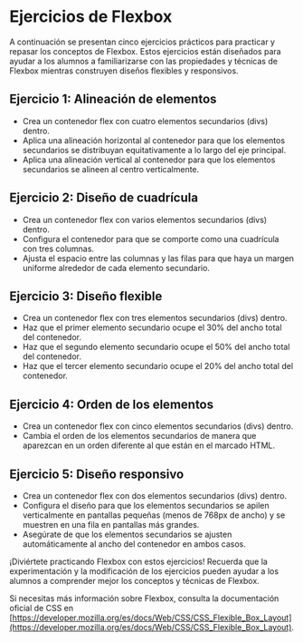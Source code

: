 # Ejercicios de Flexbox

A continuación se presentan cinco ejercicios prácticos para practicar y repasar los conceptos de Flexbox. Estos ejercicios están diseñados para ayudar a los alumnos a familiarizarse con las propiedades y técnicas de Flexbox mientras construyen diseños flexibles y responsivos.

## Ejercicio 1: Alineación de elementos

- Crea un contenedor flex con cuatro elementos secundarios (divs) dentro.
- Aplica una alineación horizontal al contenedor para que los elementos secundarios se distribuyan equitativamente a lo largo del eje principal.
- Aplica una alineación vertical al contenedor para que los elementos secundarios se alineen al centro verticalmente.

## Ejercicio 2: Diseño de cuadrícula

- Crea un contenedor flex con varios elementos secundarios (divs) dentro.
- Configura el contenedor para que se comporte como una cuadrícula con tres columnas.
- Ajusta el espacio entre las columnas y las filas para que haya un margen uniforme alrededor de cada elemento secundario.

## Ejercicio 3: Diseño flexible

- Crea un contenedor flex con tres elementos secundarios (divs) dentro.
- Haz que el primer elemento secundario ocupe el 30% del ancho total del contenedor.
- Haz que el segundo elemento secundario ocupe el 50% del ancho total del contenedor.
- Haz que el tercer elemento secundario ocupe el 20% del ancho total del contenedor.

## Ejercicio 4: Orden de los elementos

- Crea un contenedor flex con cinco elementos secundarios (divs) dentro.
- Cambia el orden de los elementos secundarios de manera que aparezcan en un orden diferente al que están en el marcado HTML.

## Ejercicio 5: Diseño responsivo

- Crea un contenedor flex con dos elementos secundarios (divs) dentro.
- Configura el diseño para que los elementos secundarios se apilen verticalmente en pantallas pequeñas (menos de 768px de ancho) y se muestren en una fila en pantallas más grandes.
- Asegúrate de que los elementos secundarios se ajusten automáticamente al ancho del contenedor en ambos casos.

¡Diviértete practicando Flexbox con estos ejercicios! Recuerda que la experimentación y la modificación de los ejercicios pueden ayudar a los alumnos a comprender mejor los conceptos y técnicas de Flexbox.

Si necesitas más información sobre Flexbox, consulta la documentación oficial de CSS en [https://developer.mozilla.org/es/docs/Web/CSS/CSS_Flexible_Box_Layout](https://developer.mozilla.org/es/docs/Web/CSS/CSS_Flexible_Box_Layout).
